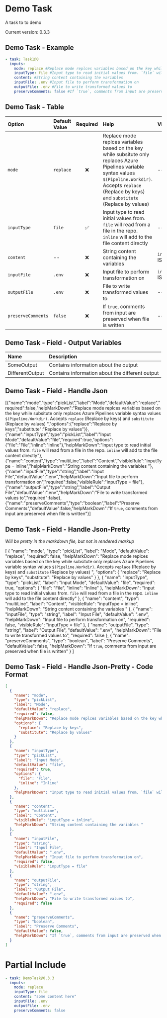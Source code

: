 # Demo Task

A task to to demo

Current version: 0.3.3

## Demo Task - Example

```yaml
- task: Task1@0
  inputs:
    mode: replace #Replace mode replces variables based on the key while subsitute only replaces Azure Pipelines variable syntax values `$(Pipeline.Workdir)`. Accepts `replace` (Replace by keys) and `substitute` (Replace by values)
    inputType: file #Input type to read initial values from. `file` will read from a file in the repo. `inline` will add to the file content directly
    content: #String content containing the variables
    inputFile: .env #Input file to perform transformation on
    outputFile: .env #File to write transformed values to
    preserveComments: false #If `true`, comments from input are preserved when file is written

```

## Demo Task - Table

| Option             | Default Value | Required | Help                                                                                                                                                                                                                 | Visible                 | Options                 |
| :----------------- | :------------ | :------: | :------------------------------------------------------------------------------------------------------------------------------------------------------------------------------------------------------------------- | :---------------------- | :---------------------- |
| `mode`             | `replace`     |    ❌    | Replace mode replces variables based on the key while subsitute only replaces Azure Pipelines variable syntax values `$(Pipeline.Workdir)`. Accepts `replace` (Replace by keys) and `substitute` (Replace by values) | --                      | `replace`, `substitute` |
| `inputType`        | `file`        |    ✅    | Input type to read initial values from. `file` will read from a file in the repo. `inline` will add to the file content directly                                                                                     | --                      | `file`, `inline`        |
| `content`          | --            |    ❌    | String content containing the variables                                                                                                                                                                              | `inputType` IS `inline` | --                      |
| `inputFile`        | `.env`        |    ❌    | Input file to perform transformation on                                                                                                                                                                              | `inputType` IS `file`   | --                      |
| `outputFile`       | `.env`        |    ❌    | File to write transformed values to                                                                                                                                                                                  | --                      | --                      |
| `preserveComments` | `false`       |    ❌    | If `true`, comments from input are preserved when file is written                                                                                                                                                    | --                      | --                      |


## Demo Task - Field - Output Variables

| Name            | Description                                     |
| :-------------- | :---------------------------------------------- |
| SomeOutput      | Contains information about the output           |
| DifferentOutput | Contains information about the different output |


## Demo Task - Field - Handle Json

[{"name":"mode","type":"pickList","label":"Mode","defaultValue":"replace","required":false,"helpMarkDown":"Replace mode replces variables based on the key while subsitute only replaces Azure Pipelines variable syntax values `$(Pipeline.Workdir)`. Accepts `replace` (Replace by keys) and `substitute` (Replace by values) ","options":{"replace":"Replace by keys","substitute":"Replace by values"}},{"name":"inputType","type":"pickList","label":"Input Mode","defaultValue":"file","required":true,"options":{"file":"File","inline":"Inline"},"helpMarkDown":"Input type to read initial values from. `file` will read from a file in the repo. `inline` will add to the file content directly"},{"name":"content","type":"multiLine","label":"Content","visibleRule":"inputType = inline","helpMarkDown":"String content containing the variables "},{"name":"inputFile","type":"string","label":"Input File","defaultValue":".env","helpMarkDown":"Input file to perform transformation on","required":false,"visibleRule":"inputType = file"},{"name":"outputFile","type":"string","label":"Output File","defaultValue":".env","helpMarkDown":"File to write transformed values to","required":false},{"name":"preserveComments","type":"boolean","label":"Preserve Comments","defaultValue":false,"helpMarkDown":"If `true`, comments from input are preserved when file is written"}]

## Demo Task - Field - Handle Json-Pretty

_Will be pretty in the markdown file, but not in rendered markup_

[
  {
    "name": "mode",
    "type": "pickList",
    "label": "Mode",
    "defaultValue": "replace",
    "required": false,
    "helpMarkDown": "Replace mode replces variables based on the key while subsitute only replaces Azure Pipelines variable syntax values `$(Pipeline.Workdir)`. Accepts `replace` (Replace by keys) and `substitute` (Replace by values) ",
    "options": {
      "replace": "Replace by keys",
      "substitute": "Replace by values"
    }
  },
  {
    "name": "inputType",
    "type": "pickList",
    "label": "Input Mode",
    "defaultValue": "file",
    "required": true,
    "options": {
      "file": "File",
      "inline": "Inline"
    },
    "helpMarkDown": "Input type to read initial values from. `file` will read from a file in the repo. `inline` will add to the file content directly"
  },
  {
    "name": "content",
    "type": "multiLine",
    "label": "Content",
    "visibleRule": "inputType = inline",
    "helpMarkDown": "String content containing the variables "
  },
  {
    "name": "inputFile",
    "type": "string",
    "label": "Input File",
    "defaultValue": ".env",
    "helpMarkDown": "Input file to perform transformation on",
    "required": false,
    "visibleRule": "inputType = file"
  },
  {
    "name": "outputFile",
    "type": "string",
    "label": "Output File",
    "defaultValue": ".env",
    "helpMarkDown": "File to write transformed values to",
    "required": false
  },
  {
    "name": "preserveComments",
    "type": "boolean",
    "label": "Preserve Comments",
    "defaultValue": false,
    "helpMarkDown": "If `true`, comments from input are preserved when file is written"
  }
]

## Demo Task - Field - Handle Json-Pretty - Code Format

```json
[
  {
    "name": "mode",
    "type": "pickList",
    "label": "Mode",
    "defaultValue": "replace",
    "required": false,
    "helpMarkDown": "Replace mode replces variables based on the key while subsitute only replaces Azure Pipelines variable syntax values `$(Pipeline.Workdir)`. Accepts `replace` (Replace by keys) and `substitute` (Replace by values) ",
    "options": {
      "replace": "Replace by keys",
      "substitute": "Replace by values"
    }
  },
  {
    "name": "inputType",
    "type": "pickList",
    "label": "Input Mode",
    "defaultValue": "file",
    "required": true,
    "options": {
      "file": "File",
      "inline": "Inline"
    },
    "helpMarkDown": "Input type to read initial values from. `file` will read from a file in the repo. `inline` will add to the file content directly"
  },
  {
    "name": "content",
    "type": "multiLine",
    "label": "Content",
    "visibleRule": "inputType = inline",
    "helpMarkDown": "String content containing the variables "
  },
  {
    "name": "inputFile",
    "type": "string",
    "label": "Input File",
    "defaultValue": ".env",
    "helpMarkDown": "Input file to perform transformation on",
    "required": false,
    "visibleRule": "inputType = file"
  },
  {
    "name": "outputFile",
    "type": "string",
    "label": "Output File",
    "defaultValue": ".env",
    "helpMarkDown": "File to write transformed values to",
    "required": false
  },
  {
    "name": "preserveComments",
    "type": "boolean",
    "label": "Preserve Comments",
    "defaultValue": false,
    "helpMarkDown": "If `true`, comments from input are preserved when file is written"
  }
]
```

# Partial Include

```yaml
- task: DemoTask@0.3.3
  inputs:
    mode: replace
    inputType: file
    content: "some content here"
    inputFile: .env
    outputFile: .env
    preserveComments: false

```
